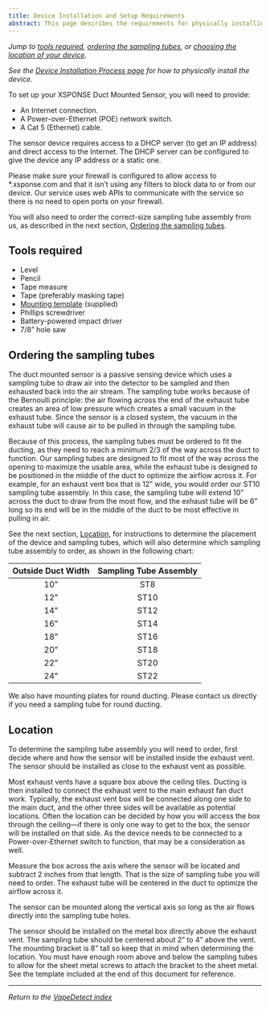```yaml
---
title: Device Installation and Setup Requirements
abstract: This page describes the requirements for physically installing your VapeDetect duct-mounted sensor, including the tools needed, ordering the sampling tubes, and choosing the location.
---
```

*Jump to [tools required](installation-reqs.md#tools-required), [ordering the sampling tubes](installation-reqs.md#ordering-the-sampling-tubes), or [choosing the location of your device](installation-reqs.md#location).*

*See the [Device Installation Process page](installation-process.md) for how to physically install the device.*

To set up your XSPONSE Duct Mounted Sensor, you will need to provide:
-	An Internet connection.
-	A Power-over-Ethernet (POE) network switch.
-	A Cat 5 (Ethernet) cable.

The sensor device requires access to a DHCP server (to get an IP address) and direct access to the Internet. The DHCP server can be configured to give the device any IP address or a static one. 

Please make sure your firewall is configured to allow access to \*.xsponse.com and that it isn’t using any filters to block data to or from our device. Our service uses web APIs to communicate with the service so there is no need to open ports on your firewall.  

You will also need to order the correct-size sampling tube assembly from us, as described in the next section, [Ordering the sampling tubes](installation-reqs.md#ordering-the-sampling-tubes). 

## Tools required
-	Level
-	Pencil
-	Tape measure
-	Tape (preferably masking tape)
-	[Mounting template](sensor_mounting_template.pdf) (supplied)
-	Phillips screwdriver
-	Battery-powered impact driver
-	7/8” hole saw

## Ordering the sampling tubes
The duct mounted sensor is a passive sensing device which uses a sampling tube to draw air into the detector to be sampled and then exhausted back into the air stream. The sampling tube works because of the Bernoulli principle: the air flowing across the end of the exhaust tube creates an area of low pressure which creates a small vacuum in the exhaust tube. Since the sensor is a closed system, the vacuum in the exhaust tube will cause air to be pulled in through the sampling tube.

Because of this process, the sampling tubes must be ordered to fit the ducting, as they need to reach a minimum 2/3 of the way across the duct to function. Our sampling tubes are designed to fit most of the way across the opening to maximize the usable area, while the exhaust tube is designed to be positioned in the middle of the duct to optimize the airflow across it. For example, for an exhaust vent box that is 12” wide, you would order our ST10 sampling tube assembly. In this case, the sampling tube will extend 10” across the duct to draw from the most flow, and the exhaust tube will be 6” long so its end will be in the middle of the duct to be most effective in pulling in air.

See the next section, [Location](installation-reqs.md#location), for instructions to determine the placement of the device and sampling tubes, which will also determine which sampling tube assembly to order, as shown in the following chart:

| Outside Duct Width | Sampling Tube Assembly |
| :---: | :---: |
| 10” | ST8 |
| 12” | ST10 |
| 14” | ST12 |
| 16” | ST14 |
| 18” | ST16 |
| 20” | ST18 |
| 22” | ST20 |
| 24” | ST22 |

We also have mounting plates for round ducting. Please contact us directly if you need a sampling tube for round ducting.

## Location
To determine the sampling tube assembly you will need to order, first decide where and how the sensor will be installed inside the exhaust vent. The sensor should be installed as close to the exhaust vent as possible. 

Most exhaust vents have a square box above the ceiling tiles. Ducting is then installed to connect the exhaust vent to the main exhaust fan duct work. Typically, the exhaust vent box will be connected along one side to the main duct, and the other three sides will be available as potential locations. Often the location can be decided by how you will access the box through the ceiling—if there is only one way to get to the box, the sensor will be installed on that side. As the device needs to be connected to a Power-over-Ethernet switch to function, that may be a consideration as well. 

Measure the box across the axis where the sensor will be located and subtract 2 inches from that length. That is the size of sampling tube you will need to order. The exhaust tube will be centered in the duct to optimize the airflow across it.

The sensor can be mounted along the vertical axis so long as the air flows directly into the sampling tube holes.

The sensor should be installed on the metal box directly above the exhaust vent. The sampling tube should be centered about 2” to 4” above the vent. The mounting bracket is 8” tall so keep that in mind when determining the location. You must have enough room above and below the sampling tubes to allow for the sheet metal screws to attach the bracket to the sheet metal. See the template included at the end of this document for reference.

___
*Return to the [VapeDetect index](index.md)*
